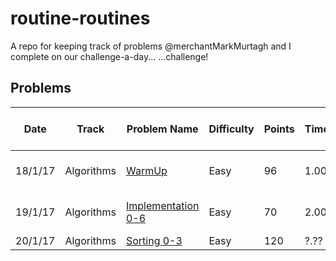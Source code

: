 # routine-routines
A repo for keeping track of problems @merchantMarkMurtagh and I complete on our challenge-a-day...  ...challenge!

## Problems

Date   |Track                 |Problem Name                             |Difficulty |Points  |Time  |Link to Solution in repo|
-------|----------------------|-----------------------------------------|-----------|--------|------|------------------------|
18/1/17|Algorithms            |[WarmUp][1]                              |Easy       |96      | 1.00 |Bit too simple for that |
19/1/17|Algorithms            |[Implementation 0-6][2]                  |Easy       |70      | 2.00 |Bit too simple for that |
20/1/17|Algorithms            |[Sorting 0-3][3]                         |Easy       |120     | ?.?? |                        |


[1]: https://www.hackerrank.com/domains/algorithms/warmup
[2]: https://www.hackerrank.com/domains/algorithms/implementation/page:1
[3]: https://www.hackerrank.com/domains/algorithms/arrays-and-sorting/page:1
